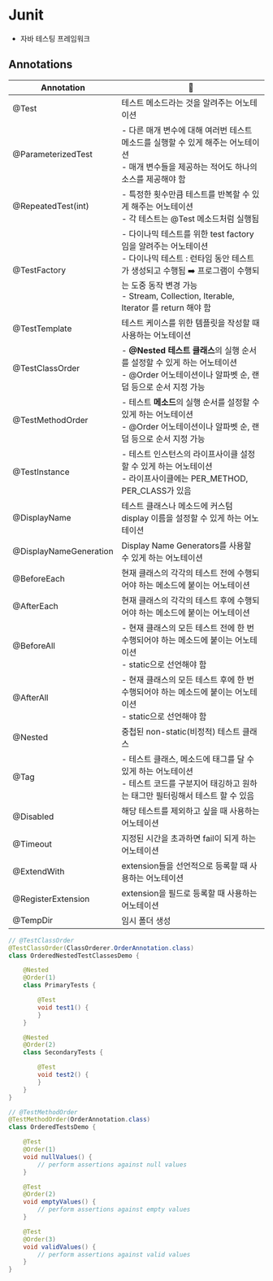 # Junit

- 자바 테스팅 프레임워크

## Annotations

| Annotation             | 📝                                                                                                                                                                                                                                     |
| ---------------------- | -------------------------------------------------------------------------------------------------------------------------------------------------------------------------------------------------------------------------------------- |
| @Test                  | 테스트 메소드라는 것을 알려주는 어노테이션                                                                                                                                                                                             |
| @ParameterizedTest     | - 다른 매개 변수에 대해 여러번 테스트 메소드를 실행할 수 있게 해주는 어노테이션<br />- 매개 변수들을 제공하는 적어도 하나의 소스를 제공해야 함                                                                                         |
| @RepeatedTest(int)     | - 특정한 횟수만큼 테스트를 반복할 수 있게 해주는 어노테이션<br />- 각 테스트는 @Test 메소드처럼 실행됨                                                                                                                                 |
| @TestFactory           | - 다이나믹 테스트를 위한 test factory임을 알려주는 어노테이션<br />- 다이나믹 테스트 : 런타임 동안 테스트가 생성되고 수행됨 ➡️ 프로그램이 수행되는 도중 동작 변경 가능<br />- Stream, Collection, Iterable, Iterator 를 return 해야 함 |
| @TestTemplate          | 테스트 케이스를 위한 템플릿을 작성할 때 사용하는 어노테이션                                                                                                                                                                            |
| @TestClassOrder        | - **@Nested 테스트 클래스**의 실행 순서를 설정할 수 있게 하는 어노테이션<br />- @Order 어노테이션이나 알파벳 순, 랜덤 등으로 순서 지정 가능                                                                                            |
| @TestMethodOrder       | - 테스트 **메소드**의 실행 순서를 설정할 수 있게 하는 어노테이션<br />- @Order 어노테이션이나 알파벳 순, 랜덤 등으로 순서 지정 가능                                                                                                    |
| @TestInstance          | - 테스트 인스턴스의 라이프사이클 설정할 수 있게 하는 어노테이션<br />- 라이프사이클에는 PER_METHOD, PER_CLASS가 있음                                                                                                                   |
| @DisplayName           | 테스트 클래스나 메소드에 커스텀 display 이름을 설정할 수 있게 하는 어노테이션                                                                                                                                                          |
| @DisplayNameGeneration | Display Name Generators를 사용할 수 있게 하는 어노테이션                                                                                                                                                                               |
| @BeforeEach            | 현재 클래스의 각각의 테스트 전에 수행되어야 하는 메소드에 붙이는 어노테이션                                                                                                                                                            |
| @AfterEach             | 현재 클래스의 각각의 테스트 후에 수행되어야 하는 메소드에 붙이는 어노테이션                                                                                                                                                            |
| @BeforeAll             | - 현재 클래스의 모든 테스트 전에 한 번 수행되어야 하는 메소드에 붙이는 어노테이션<br />- static으로 선언해야 함                                                                                                                        |
| @AfterAll              | - 현재 클래스의 모든 테스트 후에 한 번 수행되어야 하는 메소드에 붙이는 어노테이션<br />- static으로 선언해야 함                                                                                                                        |
| @Nested                | 중첩된 non-static(비정적) 테스트 클래스                                                                                                                                                                                                |
| @Tag                   | - 테스트 클래스, 메소드에 태그를 달 수 있게 하는 어노테이션<br />- 테스트 코드를 구분지어 태깅하고 원하는 태그만 필터링해서 테스트 할 수 있음                                                                                          |
| @Disabled              | 해당 테스트를 제외하고 싶을 때 사용하는 어노테이션                                                                                                                                                                                     |
| @Timeout               | 지정된 시간을 초과하면 fail이 되게 하는 어노테이션                                                                                                                                                                                     |
| @ExtendWith            | extension들을 선언적으로 등록할 때 사용하는 어노테이션                                                                                                                                                                                 |
| @RegisterExtension     | extension을 필드로 등록할 때 사용하는 어노테이션                                                                                                                                                                                       |
| @TempDir               | 임시 폴더 생성                                                                                                                                                                                                                         |

```java
// @TestClassOrder
@TestClassOrder(ClassOrderer.OrderAnnotation.class)
class OrderedNestedTestClassesDemo {

    @Nested
    @Order(1)
    class PrimaryTests {

        @Test
        void test1() {
        }
    }

    @Nested
    @Order(2)
    class SecondaryTests {

        @Test
        void test2() {
        }
    }
}

// @TestMethodOrder
@TestMethodOrder(OrderAnnotation.class)
class OrderedTestsDemo {

    @Test
    @Order(1)
    void nullValues() {
        // perform assertions against null values
    }

    @Test
    @Order(2)
    void emptyValues() {
        // perform assertions against empty values
    }

    @Test
    @Order(3)
    void validValues() {
        // perform assertions against valid values
    }
}
```
